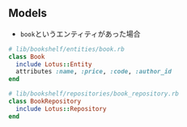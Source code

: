 
## Models

* `book`というエンティティがあった場合

```ruby
# lib/bookshelf/entities/book.rb
class Book
  include Lotus::Entity
  attributes :name, :price, :code, :author_id
end
```

```ruby
# lib/bookshelf/repositories/book_repository.rb
class BookRepository
  include Lotus::Repository
end
```
